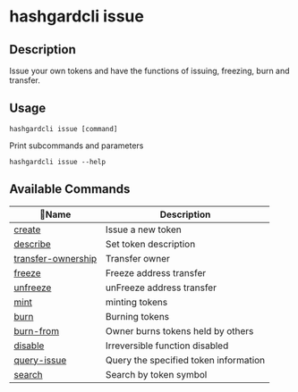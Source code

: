# hashgardcli issue

## Description

Issue your own tokens and have the functions of issuing, freezing, burn and transfer.



## Usage

```shell
hashgardcli issue [command]
```

Print subcommands and parameters

```shell
hashgardcli issue --help
```

## Available Commands

| Name                                       | Description                            |
| ------------------------------------------- | ------------------------------------ |
| [create](create.md)                         | Issue a new token                |
| [describe](describe.md)                     | Set token description              |
| [transfer-ownership](transfer-ownership.md) | Transfer owner                   |
| [freeze](freeze.md)                         | Freeze address transfer             |
| [unfreeze](unfreeze.md)                     | unFreeze address transfer               |
| [mint](mint.md)                             | minting tokens                        |
| [burn](burn.md)                             | Burning tokens          |
| [burn-from](burn-from.md)                   | Owner burns tokens held by others|
| [disable](disable.md)                       | Irreversible function disabled         |
| [query-issue](query-issue.md)               | Query the specified token information|
| [search](search.md)                         | Search by token symbol    |
